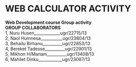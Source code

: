 # **WEB CALCULATOR ACTIVITY**<br />
**Web Development course Group activity**<br />
**GROUP COLLABORATORS**<br />
1, Nuru Husen_____________ugr/22715/13<br />
2, Naol Humnesa___________ugr/23804/13<br />
3, Behailu Birhanu__________ugr/22853/13<br />
4, Bereket Tadesse__________ugr/22901/13<br />
5, Mikhon H/Mariam__________ugr/13408/13<br />
6, Mahilet Dinku____________ugr/23087/13<br />